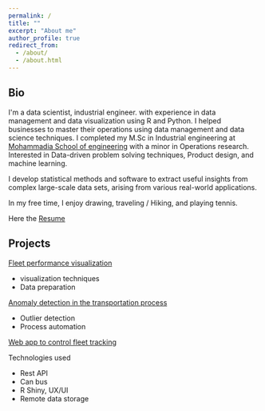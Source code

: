 ```yaml
---
permalink: /
title: ""
excerpt: "About me"
author_profile: true
redirect_from:
  - /about/
  - /about.html
---
```


## Bio

I'm a data scientist, industrial engineer. with experience in data management and data visualization using R and Python.
I helped businesses to master their operations using data management and data science techniques.
I completed my M.Sc in Industrial engineering at [Mohammadia School of engineering](https://www.emi.ac.ma/) with a minor in Operations research.
Interested in Data-driven problem solving techniques, Product design, and machine learning.

I develop statistical methods and software to extract useful insights from complex large-scale data sets, arising from various real-world applications.

In my free time, I enjoy drawing, traveling / Hiking, and playing tennis.

Here the [Resume](https://hamzawhite.github.io/cv/)

## Projects

[Fleet performance visualization](https://www.rpubs.com/himl/fleet_performance_report)
- visualization techniques
- Data preparation

[Anomaly detection in the transportation process](https://rpubs.com/himl/713598) 
- Outlier detection
- Process automation

[Web app to control fleet tracking](https://rpubs.com/himl/724135)

Technologies used
- Rest API
- Can bus
- R Shiny, UX/UI
- Remote data storage

